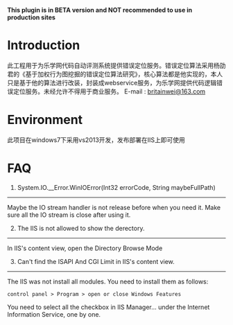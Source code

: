 **This plugin is in BETA version and NOT recommended to use in production sites**

Introduction
============
此工程用于为乐学网代码自动评测系统提供错误定位服务。错误定位算法采用杨劭君的《基于加权行为图挖掘的错误定位算法研究》，核心算法都是他实现的，本人只是基于他的算法进行改装，封装成webservice服务，为乐学网提供代码逻辑错误定位服务。未经允许不得用于商业服务。
E-mail : britainwei@163.com

Environment
===========
此项目在windows7下采用vs2013开发，发布部署在IIS上即可使用

FAQ
===
1. System.IO.__Error.WinIOError(Int32 errorCode, String maybeFullPath)
----------------------------------------------------------------------
Maybe the IO stream handler is not release before when you need it. Make sure all the IO stream is close after using it.

2. The IIS is not allowed to show the derectory.
-------------------------------------------------
In IIS's content view, open the Directory Browse Mode

3. Can't find the ISAPI And CGI Limit in IIS's content view.
-------------------------------------------------------------
The IIS was not install all modules. You need to install them as follows:
~~~~~
control panel > Program > open or close Windows Features
~~~~~
You need to select all the checkbox in IIS Manager... under the  Internet Information Service, one by one.